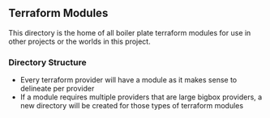 ## Terraform Modules
This directory is the home of all boiler plate terraform modules for use in other projects or the worlds in this project.

### Directory Structure
- Every terraform provider will have a module as it makes sense to delineate per provider
- If a module requires multiple providers that are large bigbox providers, a new directory will be created for those types of terraform modules